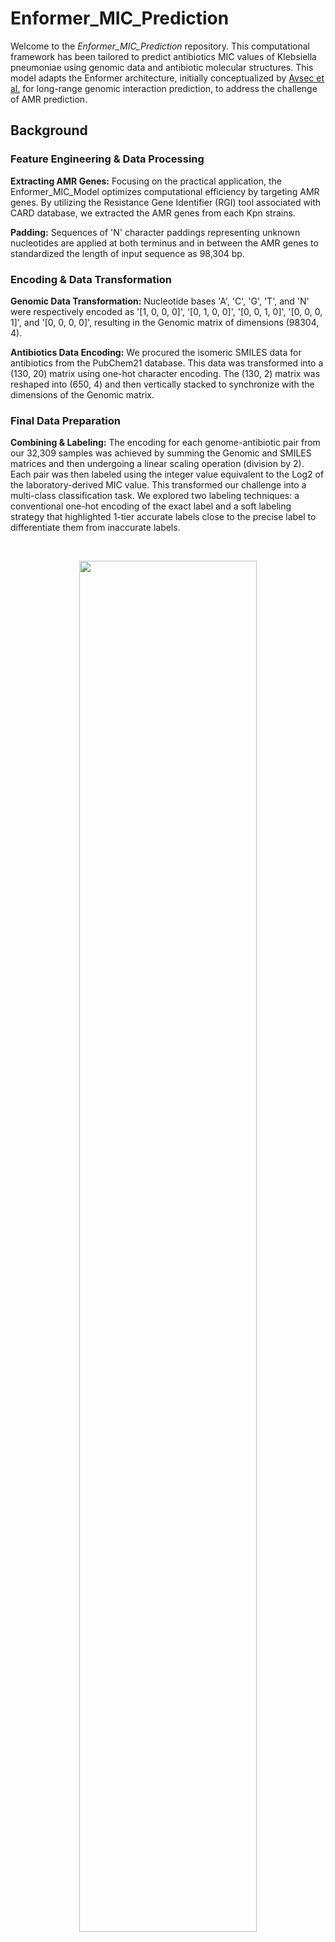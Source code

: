 # Enformer_MIC_Prediction
Welcome to the _Enformer_MIC_Prediction_ repository. This computational framework has been tailored to predict antibiotics MIC values of Klebsiella pneumoniae using genomic data and antibiotic molecular structures. This model adapts the Enformer architecture, initially conceptualized by [Avsec et al.](https://www.nature.com/articles/s41592-021-01252-x) for long-range genomic interaction prediction, to address the challenge of AMR prediction.
## Background
### Feature Engineering & Data Processing
**Extracting AMR Genes:** Focusing on the practical application, the Enformer_MIC_Model optimizes computational efficiency by targeting AMR genes. By utilizing the Resistance Gene Identifier (RGI) tool associated with CARD database, we extracted the AMR genes from each Kpn strains.

**Padding:** Sequences of 'N' character paddings representing unknown nucleotides are applied at both terminus and in between the AMR genes to standardized the length of input sequence as 98,304 bp.

### Encoding & Data Transformation
**Genomic Data Transformation:** Nucleotide bases 'A', 'C', 'G', 'T', and 'N' were respectively encoded as '[1, 0, 0, 0]', '[0, 1, 0, 0]', '[0, 0, 1, 0]', '[0, 0, 0, 1]', and '[0, 0, 0, 0]', resulting in the Genomic matrix of dimensions (98304, 4).

**Antibiotics Data Encoding:** We procured the isomeric SMILES data for antibiotics from the PubChem21 database. This data was transformed into a (130, 20) matrix using one-hot character encoding. The (130, 2) matrix was reshaped into (650, 4) and then vertically stacked to synchronize with the dimensions of the Genomic matrix.

### Final Data Preparation
**Combining & Labeling:** The encoding for each genome-antibiotic pair from our 32,309 samples was achieved by summing the Genomic and SMILES matrices and then undergoing a linear scaling operation (division by 2). Each pair was then labeled using the integer value equivalent to the Log2 of the laboratory-derived MIC value. This transformed our challenge into a multi-class classification task. We explored two labeling techniques: a conventional one-hot encoding of the exact label and a soft labeling strategy that highlighted 1-tier accurate labels close to the precise label to differentiate them from inaccurate labels.

<br />
<p align="center">
  <img src="./Figure_2_1200.png" width=75%>
</p>
<br />
